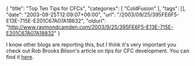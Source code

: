 {
	"title": "Top Ten Tips for CFCs",
	"categories": [
		"ColdFusion"
	],
	"tags": [],
	"date": "2003-09-25T12:09:07+06:00",
	"url": "/2003/09/25/395FE6F5-E13E-715E-E201C67A07A18832",
	"oldurl": "http://www.raymondcamden.com/2003/9/25/395FE6F5-E13E-715E-E201C67A07A18832"
}

I know other blogs are reporting this, but I think it's very important you check out Rob Brooks Bilson's article on tips for CFC development. You can find it <a href="http://www.oreillynet.com/pub/a/javascript/2003/09/24/coldfusion_tips.html">here</a>.
